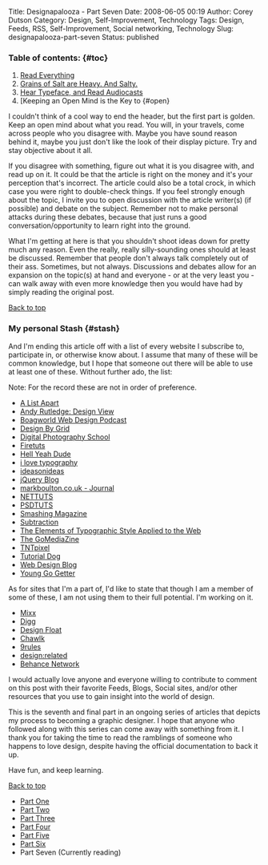 Title: Designapalooza - Part Seven
Date: 2008-06-05 00:19
Author: Corey Dutson
Category: Design, Self-Improvement, Technology
Tags: Design, Feeds, RSS, Self-Improvement, Social networking, Technology
Slug: designapalooza-part-seven
Status: published

### Table of contents: {#toc}

1.  [Read Everything](#read)
2.  [Grains of Salt are Heavy. And Salty.](#salty)
3.  [Hear Typeface, and Read Audiocasts](#mismatch)
4.  [Keeping an Open Mind is the Key to  {#open}

I couldn't think of a cool way to end the header, but the first part is
golden. Keep an open mind about what you read. You will, in your
travels, come across people who you disagree with. Maybe you have sound
reason behind it, maybe you just don't like the look of their display
picture. Try and stay objective about it all.

If you disagree with something, figure out what it is you disagree with,
and read up on it. It could be that the article is right on the money
and it's your perception that's incorrect. The article could also be a
total crock, in which case you were right to double-check things. If you
feel strongly enough about the topic, I invite you to open discussion
with the article writer(s) (if possible) and debate on the subject.
Remember not to make personal attacks during these debates, because that
just runs a good conversation/opportunity to learn right into the
ground.

What I'm getting at here is that you shouldn't shoot ideas down for
pretty much any reason. Even the really, really silly-sounding ones
should at least be discussed. Remember that people don't always talk
completely out of their ass. Sometimes, but not always. Discussions and
debates allow for an expansion on the topic(s) at hand and everyone - or
at the very least you - can walk away with even more knowledge then you
would have had by simply reading the original post.

[Back to top](#toc)

### My personal Stash {#stash}

And I'm ending this article off with a list of every website I subscribe
to, participate in, or otherwise know about. I assume that many of these
will be common knowledge, but I hope that someone out there will be able
to use at least one of these. Without further ado, the list:

Note: For the record these are not in order of preference.

-   [A List Apart](http://www.alistapart.com/ "A List Apart")
-   [Andy Rutledge: Design
    View](http://www.andyrutledge.com "Design View / Andy Rutledge")
-   [Boagworld Web Design
    Podcast](http://boagworld.com "Boagworld web design podcast")
-   [Design By Grid](http://www.designbygrid.com "Design By Grid")
-   [Digital Photography
    School](http://digital-photography-school.com/blog "Digital Photography School")
-   [Firetuts](http://firetuts.com "Firetuts - Adobe Fireworks Tutorials")
-   [Hell Yeah
    Dude](http://hellyeahdude.com "Hell Yead Dude - A voice for a young generation")
-   [i love
    typography](http://ilovetypography.com "i love typography, the typography blog")
-   [ideasonideas](http://www.ideasonideas.com "ideasonideas - Eric Karjaluoto discusses design, brands, and experience")
-   [jQuery Blog](http://jquery.com/blog "jQuery")
-   [markboulton.co.uk -
    Journal](http://www.markboulton.co.uk/journal "Mark Boulton")
-   [NETTUTS](http://nettuts.com "NETTUTS - Web development tutorials and links")
-   [PSDTUTS](http://psdtuts.com "Photoshop Tutorials - PSDTUTS")
-   [Smashing
    Magazine](http://www.smashingmagazine.com "Smashing Magazine")
-   [Subtraction](http://www.subtraction.com "Khoi Vinhs Web site")
-   [The Elements of Typographic Style Applied to the
    Web](http://webtypography.net "The Elements of Typographic Style Applied to the Web")
-   [The GoMediaZine](http://www.gomediazine.com "The GoMediaZine!")
-   [TNTpixel](http://www.tntpixel.com/ "TNTpixel")
-   [Tutorial
    Dog](http://tutorialdog.com "Tutorial Dog - Photoshop Tutorials, CSS, Mac OS X, and JavaScript")
-   [Web Design Blog](http://www.designersmind.com "Web Design Blog")
-   [Young Go Getter](http://younggogetter.com "Young Go Getter")

As for sites that I'm a part of, I'd like to state that though I am a
member of some of these, I am not using them to their full potential.
I'm working on it.

-   [Mixx](http://www.mixx.com "Mixx.com")
-   [Digg](http://www.digg.com "Digg.com")
-   [Design Float](http://www.designfloat.com/ "Design Float")
-   [Chawlk](http://chawlk.com/ "Chawlk.com")
-   [9rules](http://www.9rules.com/ "9rules")
-   [design:related](http://www.designrelated.com/ "design:related")
-   [Behance Network](http://www.behance.net/ "Behance Network")

I would actually love anyone and everyone willing to contribute to
comment on this post with their favorite Feeds, Blogs, Social sites,
and/or other resources that you use to gain insight into the world of
design.

This is the seventh and final part in an ongoing series of articles that
depicts my process to becoming a graphic designer. I hope that anyone
who followed along with this series can come away with something from
it. I thank you for taking the time to read the ramblings of someone who
happens to love design, despite having the official documentation to
back it up.

Have fun, and keep learning.

[Back to top](#toc)

-   [Part
    One]({filename}designapalooza-part-one.md "Designapalooza - Part One")
-   [Part
    Two]({filename}designapalooza-part-two.md "Designapalooza - Part Two")
-   [Part
    Three]({filename}designapalooza-part-three.md "Designapalooza - Part Three")
-   [Part
    Four]({filename}designapalooza-part-four.md "Designapalooza - Part Four")
-   [Part
    Five]({filename}designapalooza-part-four.md "Designapalooza - Part Five")
-   [Part
    Six]({filename}designapalooza-part-six.md "Designapalooza - Part Six")
-   Part Seven (Currently reading)

